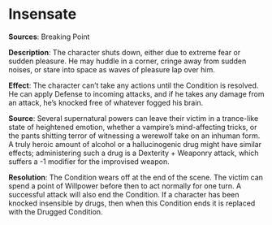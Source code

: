 # **Insensate**
**Sources**: Breaking Point

**Description**: The character shuts down, either due to
extreme fear or sudden pleasure. He may huddle in a corner,
cringe away from sudden noises, or stare into space as waves
of pleasure lap over him.

**Effect**: The character can’t take any actions until the Condition
is resolved. He can apply Defense to incoming attacks, and
if he takes any damage from an attack, he’s knocked free of
whatever fogged his brain.

**Source**: Several supernatural powers can leave
their victim in a trance-like state of heightened emotion,
whether a vampire’s mind-affecting tricks, or the pants shitting terror of witnessing a werewolf take on an inhuman
form. A truly heroic amount of alcohol or a hallucinogenic
drug might have similar effects; administering such a drug is
a Dexterity + Weaponry attack, which suffers a -1 modifier
for the improvised weapon.

**Resolution**: The Condition wears off at the end of the scene.
The victim can spend a point of Willpower before then to
act normally for one turn. A successful attack will also end
the Condition. If a character has been knocked insensible by drugs,
then when this Condition ends it is replaced with the Drugged Condition.